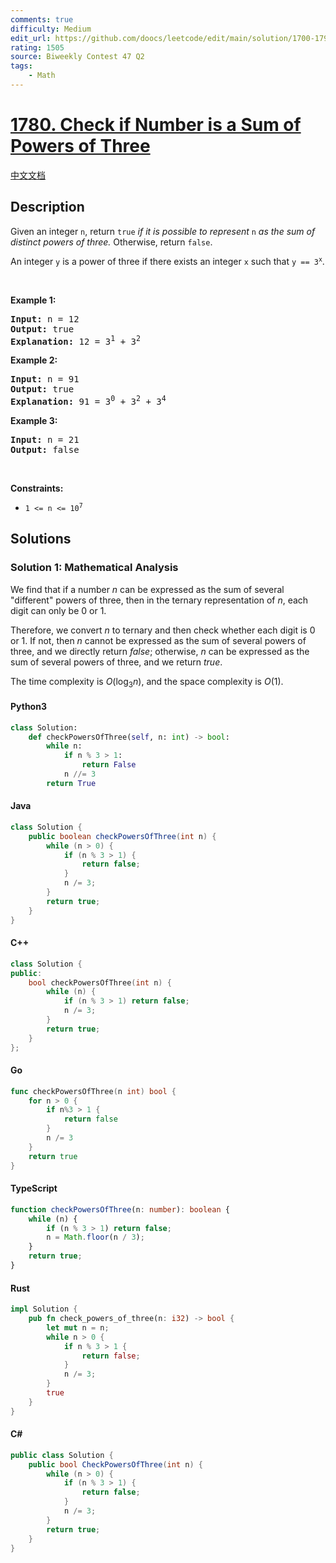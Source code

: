 ```yaml
---
comments: true
difficulty: Medium
edit_url: https://github.com/doocs/leetcode/edit/main/solution/1700-1799/1780.Check%20if%20Number%20is%20a%20Sum%20of%20Powers%20of%20Three/README_EN.md
rating: 1505
source: Biweekly Contest 47 Q2
tags:
    - Math
---
```


<!-- problem:start -->

# [1780. Check if Number is a Sum of Powers of Three](https://leetcode.com/problems/check-if-number-is-a-sum-of-powers-of-three)

[中文文档](/solution/1700-1799/1780.Check%20if%20Number%20is%20a%20Sum%20of%20Powers%20of%20Three/README.md)

## Description

<!-- description:start -->

<p>Given an integer <code>n</code>, return <code>true</code> <em>if it is possible to represent </em><code>n</code><em> as the sum of distinct powers of three.</em> Otherwise, return <code>false</code>.</p>

<p>An integer <code>y</code> is a power of three if there exists an integer <code>x</code> such that <code>y == 3<sup>x</sup></code>.</p>

<p>&nbsp;</p>
<p><strong class="example">Example 1:</strong></p>

<pre>
<strong>Input:</strong> n = 12
<strong>Output:</strong> true
<strong>Explanation:</strong> 12 = 3<sup>1</sup> + 3<sup>2</sup>
</pre>

<p><strong class="example">Example 2:</strong></p>

<pre>
<strong>Input:</strong> n = 91
<strong>Output:</strong> true
<strong>Explanation:</strong> 91 = 3<sup>0</sup> + 3<sup>2</sup> + 3<sup>4</sup>
</pre>

<p><strong class="example">Example 3:</strong></p>

<pre>
<strong>Input:</strong> n = 21
<strong>Output:</strong> false
</pre>

<p>&nbsp;</p>
<p><strong>Constraints:</strong></p>

<ul>
	<li><code>1 &lt;= n &lt;= 10<sup>7</sup></code></li>
</ul>

<!-- description:end -->

## Solutions

<!-- solution:start -->

### Solution 1: Mathematical Analysis

We find that if a number $n$ can be expressed as the sum of several "different" powers of three, then in the ternary representation of $n$, each digit can only be $0$ or $1$.

Therefore, we convert $n$ to ternary and then check whether each digit is $0$ or $1$. If not, then $n$ cannot be expressed as the sum of several powers of three, and we directly return $\textit{false}$; otherwise, $n$ can be expressed as the sum of several powers of three, and we return $\textit{true}$.

The time complexity is $O(\log_3 n)$, and the space complexity is $O(1)$.

<!-- tabs:start -->

#### Python3

```python
class Solution:
    def checkPowersOfThree(self, n: int) -> bool:
        while n:
            if n % 3 > 1:
                return False
            n //= 3
        return True
```

#### Java

```java
class Solution {
    public boolean checkPowersOfThree(int n) {
        while (n > 0) {
            if (n % 3 > 1) {
                return false;
            }
            n /= 3;
        }
        return true;
    }
}
```

#### C++

```cpp
class Solution {
public:
    bool checkPowersOfThree(int n) {
        while (n) {
            if (n % 3 > 1) return false;
            n /= 3;
        }
        return true;
    }
};
```

#### Go

```go
func checkPowersOfThree(n int) bool {
	for n > 0 {
		if n%3 > 1 {
			return false
		}
		n /= 3
	}
	return true
}
```

#### TypeScript

```ts
function checkPowersOfThree(n: number): boolean {
    while (n) {
        if (n % 3 > 1) return false;
        n = Math.floor(n / 3);
    }
    return true;
}
```

#### Rust

```rust
impl Solution {
    pub fn check_powers_of_three(n: i32) -> bool {
        let mut n = n;
        while n > 0 {
            if n % 3 > 1 {
                return false;
            }
            n /= 3;
        }
        true
    }
}
```

#### C#

```cs
public class Solution {
    public bool CheckPowersOfThree(int n) {
        while (n > 0) {
            if (n % 3 > 1) {
                return false;
            }
            n /= 3;
        }
        return true;
    }
}
```

<!-- tabs:end -->

<!-- solution:end -->

<!-- problem:end -->
